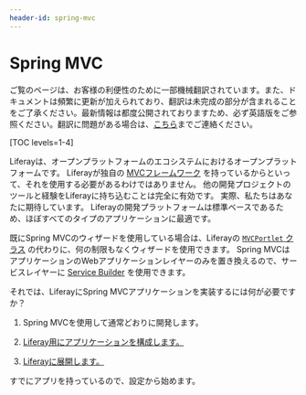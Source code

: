 ```yaml
---
header-id: spring-mvc
---
```


# Spring MVC

<p class="alert alert-info"><span class="wysiwyg-color-blue120">ご覧のページは、お客様の利便性のために一部機械翻訳されています。また、ドキュメントは頻繁に更新が加えられており、翻訳は未完成の部分が含まれることをご了承ください。最新情報は都度公開されておりますため、必ず英語版をご参照ください。翻訳に問題がある場合は、<a href="mailto:support-content-jp@liferay.com">こちら</a>までご連絡ください。</span></p>

[TOC levels=1-4]

Liferayは、オープンプラットフォームのエコシステムにおけるオープンプラットフォームです。 Liferayが独自の [MVCフレームワーク](/docs/7-1/tutorials/-/knowledge_base/t/liferay-mvc-portlet) を持っているからといって、それを使用する必要があるわけではありません。 他の開発プロジェクトのツールと経験をLiferayに持ち込むことは完全に有効です。 実際、私たちはあなたに期待しています。 Liferayの開発プラットフォームは標準ベースであるため、ほぼすべてのタイプのアプリケーションに最適です。

既にSpring MVCのウィザードを使用している場合は、Liferayの [`MVCPortlet` クラス](@platform-ref@/7.1-latest/javadocs/portal-kernel/com/liferay/portal/kernel/portlet/bridges/mvc/MVCPortlet.html) の代わりに、何の制限もなくウィザードを使用できます。 Spring MVCはアプリケーションのWebアプリケーションレイヤーのみを置き換えるので、サービスレイヤーに [Service Builder](/docs/7-1/tutorials/-/knowledge_base/t/what-is-service-builder) を使用できます。

それでは、LiferayにSpring MVCアプリケーションを実装するには何が必要ですか？

1.  Spring MVCを使用して通常どおりに開発します。

2.  [Liferay用にアプリケーションを構成します。](/docs/7-1/tutorials/-/knowledge_base/t/configuring-a-spring-mvc-portlet)

3.  [Liferayに展開します。](/docs/7-1/tutorials/-/knowledge_base/t/deploying-a-spring-mvc-portlet)

すでにアプリを持っているので、設定から始めます。
